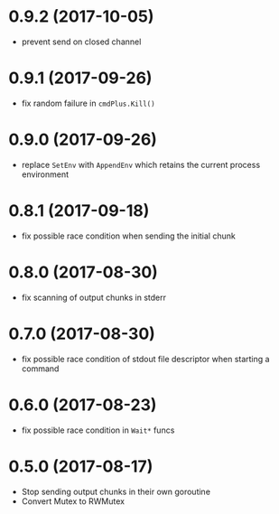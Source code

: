 # 0.9.2 (2017-10-05)

* prevent send on closed channel

# 0.9.1 (2017-09-26)

* fix random failure in `cmdPlus.Kill()`

# 0.9.0 (2017-09-26)

* replace `SetEnv` with `AppendEnv` which retains the current process environment

# 0.8.1 (2017-09-18)

* fix possible race condition when sending the initial chunk

# 0.8.0 (2017-08-30)

* fix scanning of output chunks in stderr

# 0.7.0 (2017-08-30)

* fix possible race condition of stdout file descriptor when starting a command

# 0.6.0 (2017-08-23)

* fix possible race condition in `Wait*` funcs

# 0.5.0 (2017-08-17)

* Stop sending output chunks in their own goroutine
* Convert Mutex to RWMutex
